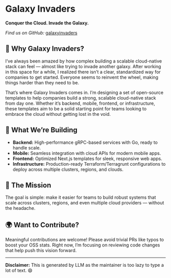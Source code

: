 # Galaxy Invaders  

**Conquer the Cloud. Invade the Galaxy.**  

 *Find us on GitHub:* [galaxyinvaders](https://github.com/galaxyinvaders) 

## 🌌 Why Galaxy Invaders?  

I’ve always been amazed by how complex building a scalable cloud-native stack can feel — almost like trying to invade another galaxy. After working in this space for a while, I realized there isn’t a clear, standardized way for companies to get started. Everyone seems to reinvent the wheel, making things harder than they need to be.  

That’s where Galaxy Invaders comes in. I’m designing a set of open-source templates to help companies build a strong, scalable cloud-native stack from day one. Whether it’s backend, mobile, frontend, or infrastructure, these templates aim to be a solid starting point for teams looking to embrace the cloud without getting lost in the void.  

## 🚀 What We’re Building  

- **Backend:** High-performance gRPC-based services with Go, ready to handle scale.  
- **Mobile:** Seamless integration with cloud APIs for modern mobile apps.  
- **Frontend:** Optimized Next.js templates for sleek, responsive web apps.  
- **Infrastructure:** Production-ready Terraform/Terragrunt configurations to deploy across multiple clusters, regions, and clouds.  

## 🌠 The Mission  

The goal is simple: make it easier for teams to build robust systems that scale across clusters, regions, and even multiple cloud providers — without the headache.  

## 🌍 Want to Contribute?  

Meaningful contributions are welcome! Please avoid trivial PRs like typos to boost your OSS stats. Right now, I’m focusing on reviewing code changes that help push this vision forward.  

---

**Disclaimer:** This is generated by LLM as the maintainer is too lazy to type a lot of text. 😄  
